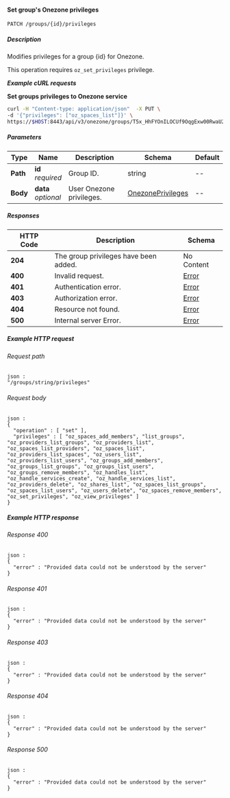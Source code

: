 
<a name="set_group_onezone_privileges"></a>
#### Set group's Onezone privileges
```
PATCH /groups/{id}/privileges
```


##### Description
Modifies privileges for a group {id} for Onezone.

This operation requires `oz_set_privileges` privilege.

***Example cURL requests***

**Set groups privileges to Onezone service**
```bash
curl -H "Content-type: application/json"  -X PUT \
-d '{"privileges": ["oz_spaces_list"]}' \
https://$HOST:8443/api/v3/onezone/groups/T5x_HhFYOnILOCUf9OqgExw00RwaU2MXT5122oWk_sM/privileges
```


##### Parameters

|Type|Name|Description|Schema|Default|
|---|---|---|---|---|
|**Path**|**id**  <br>*required*|Group ID.|string|--|
|**Body**|**data**  <br>*optional*|User Onezone privileges.|[OnezonePrivileges](../definitions/OnezonePrivileges.md#onezoneprivileges)|--|


##### Responses

|HTTP Code|Description|Schema|
|---|---|---|
|**204**|The group privileges have been added.|No Content|
|**400**|Invalid request.|[Error](../definitions/Error.md#error)|
|**401**|Authentication error.|[Error](../definitions/Error.md#error)|
|**403**|Authorization error.|[Error](../definitions/Error.md#error)|
|**404**|Resource not found.|[Error](../definitions/Error.md#error)|
|**500**|Internal server Error.|[Error](../definitions/Error.md#error)|


##### Example HTTP request

###### Request path
```
json :
"/groups/string/privileges"
```


###### Request body
```
json :
{
  "operation" : [ "set" ],
  "privileges" : [ "oz_spaces_add_members", "list_groups", "oz_providers_list_groups", "oz_providers_list", "oz_spaces_list_providers", "oz_spaces_list", "oz_providers_list_spaces", "oz_users_list", "oz_providers_list_users", "oz_groups_add_members", "oz_groups_list_groups", "oz_groups_list_users", "oz_groups_remove_members", "oz_handles_list", "oz_handle_services_create", "oz_handle_services_list", "oz_providers_delete", "oz_shares_list", "oz_spaces_list_groups", "oz_spaces_list_users", "oz_users_delete", "oz_spaces_remove_members", "oz_set_privileges", "oz_view_privileges" ]
}
```


##### Example HTTP response

###### Response 400
```
json :
{
  "error" : "Provided data could not be understood by the server"
}
```


###### Response 401
```
json :
{
  "error" : "Provided data could not be understood by the server"
}
```


###### Response 403
```
json :
{
  "error" : "Provided data could not be understood by the server"
}
```


###### Response 404
```
json :
{
  "error" : "Provided data could not be understood by the server"
}
```


###### Response 500
```
json :
{
  "error" : "Provided data could not be understood by the server"
}
```



